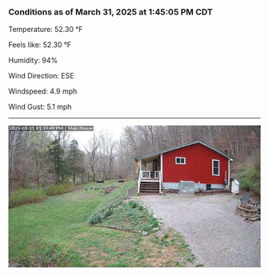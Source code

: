 ### Conditions as of March 31, 2025 at 1:45:05 PM CDT 

Temperature: 52.30 &deg;F

Feels like: 52.30 &deg;F

Humidity: 94%

Wind Direction: ESE

Windspeed: 4.9 mph

Wind Gust: 5.1 mph

---

<img src="./images/latest.jpeg"/>

